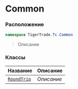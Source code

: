 
# Common
### Расположение
```csharp    
namespace TigerTrade.Tc.Common
```
> Описание


### Классы
| Название | Описание |
| --- | --- |
| [`RoundTrip`](./Common/RoundTrip.cs.md) | *Описание* |
